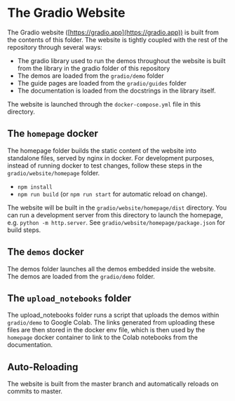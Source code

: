 # The Gradio Website

The Gradio website ([https://gradio.app](https://gradio.app)) is built from the contents of this folder. The website is tightly coupled with the rest of the repository through several ways:

- The gradio library used to run the demos throughout the website is built from the library in the gradio folder of this repository
- The demos are loaded from the `gradio/demo` folder
- The guide pages are loaded from the `gradio/guides` folder
- The documentation is loaded from the docstrings in the library itself.

The website is launched through the `docker-compose.yml` file in this directory. 

## The `homepage` docker

The homepage folder builds the static content of the website into standalone files, served by nginx in docker. For development purposes, instead of running docker to test changes, follow these steps in the `gradio/website/homepage` folder.

- `npm install`
- `npm run build` (or `npm run start` for automatic reload on change). 

The website will be built in the `gradio/website/homepage/dist` directory. You can run a development server from this directory to launch the homepage, e.g. `python -m http.server`. See `gradio/website/homepage/package.json` for build steps.

## The `demos` docker

The demos folder launches all the demos embedded inside the website. The demos are loaded from the `gradio/demo` folder.

## The `upload_notebooks` folder

The upload_notebooks folder runs a script that uploads the demos within `gradio/demo` to Google Colab. The links generated from uploading these files are then stored in the docker env file, which is then used by the `homepage` docker container to link to the Colab notebooks from the documentation.

## Auto-Reloading

The website is built from the master branch and automatically reloads on commits to master.
